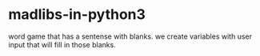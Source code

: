 # madlibs-in-python3
 
word game that has a sentense with blanks.
we create variables with user input that will fill in those blanks.